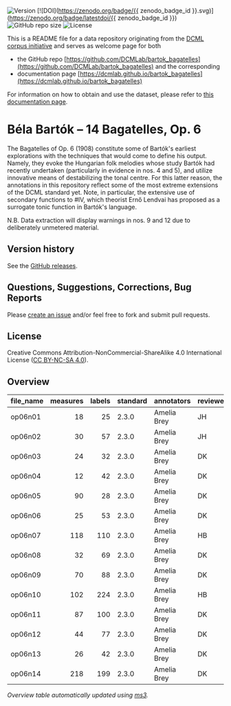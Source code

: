 ![Version](https://img.shields.io/github/v/release/DCMLab/bartok_bagatelles?display_name=tag)
[![DOI](https://zenodo.org/badge/{{ zenodo_badge_id }}.svg)](https://zenodo.org/badge/latestdoi/{{ zenodo_badge_id }})
![GitHub repo size](https://img.shields.io/github/repo-size/DCMLab/bartok_bagatelles)
![License](https://img.shields.io/badge/license-CC%20BY--NC--SA%204.0-9cf)


This is a README file for a data repository originating from the [DCML corpus initiative](https://github.com/DCMLab/dcml_corpora)
and serves as welcome page for both 

* the GitHub repo [https://github.com/DCMLab/bartok_bagatelles](https://github.com/DCMLab/bartok_bagatelles) and the corresponding
* documentation page [https://dcmlab.github.io/bartok_bagatelles](https://dcmlab.github.io/bartok_bagatelles)

For information on how to obtain and use the dataset, please refer to [this documentation page](https://dcmlab.github.io/bartok_bagatelles/introduction).

# Béla Bartók – 14 Bagatelles, Op. 6

The Bagatelles of Op. 6 (1908) constitute some of Bartók's earliest explorations with the techniques that would come to define his output. Namely, they evoke the Hungarian folk melodies whose study Bartók had recently undertaken (particularly in evidence in nos. 4 and 5), and utilize innovative means of destabilizing the tonal centre. For this latter reason, the annotations in this repository reflect some of the most extreme extensions of the DCML standard yet. Note, in particular, the extensive use of secondary functions to #IV, which theorist Ernő Lendvai has proposed as a surrogate tonic function in Bartók's language. 

N.B. Data extraction will display warnings in nos. 9 and 12 due to deliberately unmetered material.

## Version history

See the [GitHub releases](https://github.com/DCMLab/bartok_bagatelles/releases).

## Questions, Suggestions, Corrections, Bug Reports

Please [create an issue](https://github.com/DCMLab/bartok_bagatelles/issues) and/or feel free to fork and submit pull requests.

## License

Creative Commons Attribution-NonCommercial-ShareAlike 4.0 International License ([CC BY-NC-SA 4.0](https://creativecommons.org/licenses/by-nc-sa/4.0/)).

## Overview
|file_name|measures|labels|standard|annotators |reviewers|
|---------|-------:|-----:|--------|-----------|---------|
|op06n01  |      18|    25|2.3.0   |Amelia Brey|JH       |
|op06n02  |      30|    57|2.3.0   |Amelia Brey|JH       |
|op06n03  |      24|    32|2.3.0   |Amelia Brey|DK       |
|op06n04  |      12|    42|2.3.0   |Amelia Brey|DK       |
|op06n05  |      90|    28|2.3.0   |Amelia Brey|DK       |
|op06n06  |      25|    53|2.3.0   |Amelia Brey|DK       |
|op06n07  |     118|   110|2.3.0   |Amelia Brey|HB       |
|op06n08  |      32|    69|2.3.0   |Amelia Brey|DK       |
|op06n09  |      70|    88|2.3.0   |Amelia Brey|DK       |
|op06n10  |     102|   224|2.3.0   |Amelia Brey|HB       |
|op06n11  |      87|   100|2.3.0   |Amelia Brey|DK       |
|op06n12  |      44|    77|2.3.0   |Amelia Brey|DK       |
|op06n13  |      26|    42|2.3.0   |Amelia Brey|DK       |
|op06n14  |     218|   199|2.3.0   |Amelia Brey|DK       |


*Overview table automatically updated using [ms3](https://ms3.readthedocs.io/).*

